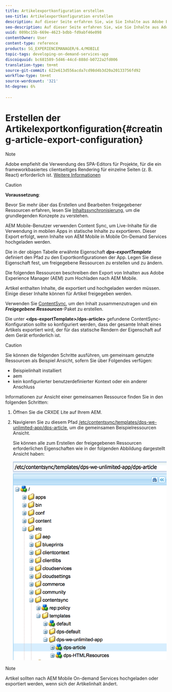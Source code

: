 ```yaml
---
title: Artikelexportkonfiguration erstellen
seo-title: Artikelexportkonfiguration erstellen
description: Auf dieser Seite erfahren Sie, wie Sie Inhalte aus Adobe Experience Manager (AEM) zum Hochladen nach AEM Mobile exportieren.
seo-description: Auf dieser Seite erfahren Sie, wie Sie Inhalte aus Adobe Experience Manager (AEM) zum Hochladen nach AEM Mobile exportieren.
uuid: 089bc15b-669e-4623-bdbb-fd9abf46e098
contentOwner: User
content-type: reference
products: SG_EXPERIENCEMANAGER/6.4/MOBILE
topic-tags: developing-on-demand-services-app
discoiquuid: bc681589-5d46-44cd-888d-b0722a2fd006
translation-type: tm+mt
source-git-commit: 622e613d556acda7cd98d4b3d20a20133756fd92
workflow-type: tm+mt
source-wordcount: '321'
ht-degree: 6%

---
```



# Erstellen der Artikelexportkonfiguration{#creating-article-export-configuration}

>[!NOTE]
>
>Adobe empfiehlt die Verwendung des SPA-Editors für Projekte, für die ein frameworkbasiertes clientseitiges Rendering für einzelne Seiten (z. B. React) erforderlich ist. [Weitere Informationen](/help/sites-developing/spa-overview.md)

>[!CAUTION]
>
>**Voraussetzung**:
>
>Bevor Sie mehr über das Erstellen und Bearbeiten freigegebener Ressourcen erfahren, lesen Sie [Inhaltssynchronisierung](/help/mobile/mobile-ondemand-contentsync.md), um die grundlegenden Konzepte zu verstehen.

AEM Mobile-Benutzer verwenden Content Sync, um Live-Inhalte für die Verwendung in mobilen Apps in statische Inhalte zu exportieren. Dieser Export erfolgt, wenn Inhalte von AEM Mobile in Mobile On-Demand Services hochgeladen werden.

Die in der obigen Tabelle erwähnte Eigenschaft ***dps-exportTemplate*** definiert den Pfad zu den Exportkonfigurationen der App. Legen Sie diese Eigenschaft fest, um freigegebene Ressourcen zu erstellen und zu ändern.

Die folgenden Ressourcen beschreiben den Export von Inhalten aus Adobe Experience Manager (AEM) zum Hochladen nach AEM Mobile.

Artikel enthalten Inhalte, die exportiert und hochgeladen werden müssen. Einige dieser Inhalte können für Artikel freigegeben werden.

Verwenden Sie [ContentSync](/help/mobile/mobile-ondemand-contentsync.md), um den Inhalt zusammenzutragen und ein ***Freigegebene Ressourcen***-Paket zu erstellen.

Die unter **&lt;dps-exportTemplate>/dps-article>** gefundene ContentSync-Konfiguration sollte so konfiguriert werden, dass der gesamte Inhalt eines Artikels exportiert wird, der für das statische Rendern der Eigenschaft auf dem Gerät erforderlich ist.

>[!CAUTION]
>
>Sie können die folgenden Schritte ausführen, um gemeinsam genutzte Ressourcen als Beispiel Ansicht, sofern Sie über Folgendes verfügen:
>
>* Beispielinhalt installiert
>* aem
>* kein konfigurierter benutzerdefinierter Kontext oder ein anderer Anschluss

>



Informationen zur Ansicht einer gemeinsamen Ressource finden Sie in den folgenden Schritten:

1. Öffnen Sie die CRXDE Lite auf Ihrem AEM.
1. Navigieren Sie zu diesem Pfad [/etc/contentsync/templates/dps-we-unlimited-app/dps-article](http://localhost:4502/crx/de/index.jsp#/etc/contentsync/templates/dps-we-unlimited-app/dps-article), um die gemeinsamen Beispielressourcen Ansicht.

   Sie können alle zum Erstellen der freigegebenen Ressourcen erforderlichen Eigenschaften wie in der folgenden Abbildung dargestellt Ansicht haben:

   ![chlimage_1-134](assets/chlimage_1-134.png)

>[!NOTE]
>
>Artikel sollten nach AEM Mobile On-demand Services hochgeladen oder exportiert werden, wenn sich der Artikelinhalt ändert.

